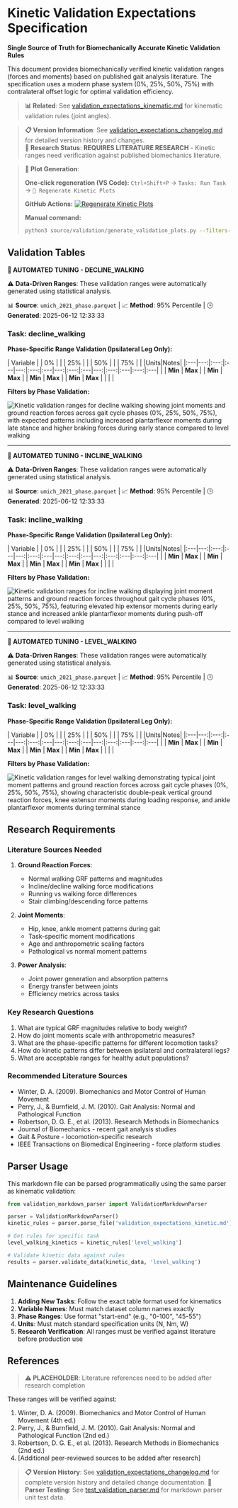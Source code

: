 # Kinetic Validation Expectations Specification

**Single Source of Truth for Biomechanically Accurate Kinetic Validation Rules**

This document provides biomechanically verified kinetic validation ranges (forces and moments) based on published gait analysis literature. The specification uses a modern phase system (0%, 25%, 50%, 75%) with contralateral offset logic for optimal validation efficiency.

> **📊 Related**: See [validation_expectations_kinematic.md](validation_expectations_kinematic.md) for kinematic validation rules (joint angles).

> **📋 Version Information**: See [validation_expectations_changelog.md](validation_expectations_changelog.md) for detailed version history and changes.  
> **🔬 Research Status**: **REQUIRES LITERATURE RESEARCH** - Kinetic ranges need verification against published biomechanics literature.

> **🔄 Plot Generation**: 
> 
> **One-click regeneration (VS Code):** `Ctrl+Shift+P` → `Tasks: Run Task` → `🔄 Regenerate Kinetic Plots`
> 
> **GitHub Actions:** [![Regenerate Kinetic Plots](https://img.shields.io/badge/🔄_Regenerate-Kinetic_Plots-blue?style=for-the-badge&logo=github)](https://github.com/jmontp/locomotion-data-standardization/actions/workflows/regenerate-validation-plots.yml)
> 
> **Manual command:**
> ```bash
> python3 source/validation/generate_validation_plots.py --filters-only
> ```


## Validation Tables


**🤖 AUTOMATED TUNING - DECLINE_WALKING**

⚠️  **Data-Driven Ranges**: These validation ranges were automatically generated using statistical analysis.

📊 **Source**: `umich_2021_phase.parquet` | 📈 **Method**: 95% Percentile | 🕒 **Generated**: 2025-06-12 12:33:33


### Task: decline_walking

**Phase-Specific Range Validation (Ipsilateral Leg Only):**

| Variable | | 0% | | | 25% | | | 50% | | | 75% | | |Units|Notes|
|:---|---:|:---:|:---|---:|:---:|:---|---:|:---:|:---|---:|:---:|:---|:---:|:---|
| | **Min** | **Max** | | **Min** | **Max** | | **Min** | **Max** | | **Min** | **Max** | | | |

**Filters by Phase Validation:**

![Kinetic validation ranges for decline walking showing joint moments and ground reaction forces across gait cycle phases (0%, 25%, 50%, 75%), with expected patterns including increased plantarflexor moments during late stance and higher braking forces during early stance compared to level walking](validation/decline_walking_kinetic_filters_by_phase.png)

---

**🤖 AUTOMATED TUNING - INCLINE_WALKING**

⚠️  **Data-Driven Ranges**: These validation ranges were automatically generated using statistical analysis.

📊 **Source**: `umich_2021_phase.parquet` | 📈 **Method**: 95% Percentile | 🕒 **Generated**: 2025-06-12 12:33:33


### Task: incline_walking

**Phase-Specific Range Validation (Ipsilateral Leg Only):**

| Variable | | 0% | | | 25% | | | 50% | | | 75% | | |Units|Notes|
|:---|---:|:---:|:---|---:|:---:|:---|---:|:---:|:---|---:|:---:|:---|:---:|:---|
| | **Min** | **Max** | | **Min** | **Max** | | **Min** | **Max** | | **Min** | **Max** | | | |

**Filters by Phase Validation:**

![Kinetic validation ranges for incline walking displaying joint moment patterns and ground reaction forces throughout gait cycle phases (0%, 25%, 50%, 75%), featuring elevated hip extensor moments during early stance and increased ankle plantarflexor moments during push-off compared to level walking](validation/incline_walking_kinetic_filters_by_phase.png)

---

**🤖 AUTOMATED TUNING - LEVEL_WALKING**

⚠️  **Data-Driven Ranges**: These validation ranges were automatically generated using statistical analysis.

📊 **Source**: `umich_2021_phase.parquet` | 📈 **Method**: 95% Percentile | 🕒 **Generated**: 2025-06-12 12:33:33


### Task: level_walking

**Phase-Specific Range Validation (Ipsilateral Leg Only):**

| Variable | | 0% | | | 25% | | | 50% | | | 75% | | |Units|Notes|
|:---|---:|:---:|:---|---:|:---:|:---|---:|:---:|:---|---:|:---:|:---|:---:|:---|
| | **Min** | **Max** | | **Min** | **Max** | | **Min** | **Max** | | **Min** | **Max** | | | |

**Filters by Phase Validation:**

![Kinetic validation ranges for level walking demonstrating typical joint moment patterns and ground reaction forces across gait cycle phases (0%, 25%, 50%, 75%), showing characteristic double-peak vertical ground reaction forces, knee extensor moments during loading response, and ankle plantarflexor moments during terminal stance](validation/level_walking_kinetic_filters_by_phase.png)

## Research Requirements

### Literature Sources Needed
1. **Ground Reaction Forces**:
   - Normal walking GRF patterns and magnitudes
   - Incline/decline walking force modifications
   - Running vs walking force differences
   - Stair climbing/descending force patterns

2. **Joint Moments**:
   - Hip, knee, ankle moment patterns during gait
   - Task-specific moment modifications
   - Age and anthropometric scaling factors
   - Pathological vs normal moment patterns

3. **Power Analysis**:
   - Joint power generation and absorption patterns
   - Energy transfer between joints
   - Efficiency metrics across tasks

### Key Research Questions
1. What are typical GRF magnitudes relative to body weight?
2. How do joint moments scale with anthropometric measures?
3. What are the phase-specific patterns for different locomotion tasks?
4. How do kinetic patterns differ between ipsilateral and contralateral legs?
5. What are acceptable ranges for healthy adult populations?

### Recommended Literature Sources
- Winter, D. A. (2009). Biomechanics and Motor Control of Human Movement
- Perry, J., & Burnfield, J. M. (2010). Gait Analysis: Normal and Pathological Function
- Robertson, D. G. E., et al. (2013). Research Methods in Biomechanics
- Journal of Biomechanics - recent gait analysis studies
- Gait & Posture - locomotion-specific research
- IEEE Transactions on Biomedical Engineering - force platform studies

## Parser Usage

This markdown file can be parsed programmatically using the same parser as kinematic validation:

```python
from validation_markdown_parser import ValidationMarkdownParser

parser = ValidationMarkdownParser()
kinetic_rules = parser.parse_file('validation_expectations_kinetic.md')

# Get rules for specific task
level_walking_kinetics = kinetic_rules['level_walking']

# Validate kinetic data against rules
results = parser.validate_data(kinetic_data, 'level_walking')
```

## Maintenance Guidelines

1. **Adding New Tasks**: Follow the exact table format used for kinematics
2. **Variable Names**: Must match dataset column names exactly
3. **Phase Ranges**: Use format "start-end" (e.g., "0-100", "45-55")  
4. **Units**: Must match standard specification units (N, Nm, W)
5. **Research Verification**: All ranges must be verified against literature before production use

## References

> **⚠️ PLACEHOLDER**: Literature references need to be added after research completion

These ranges will be verified against:
1. Winter, D. A. (2009). Biomechanics and Motor Control of Human Movement (4th ed.)
2. Perry, J., & Burnfield, J. M. (2010). Gait Analysis: Normal and Pathological Function (2nd ed.)
3. Robertson, D. G. E., et al. (2013). Research Methods in Biomechanics (2nd ed.)
4. [Additional peer-reviewed sources to be added after research]

> **📋 Version History**: See [validation_expectations_changelog.md](validation_expectations_changelog.md) for complete version history and detailed change documentation.
> **🧪 Parser Testing**: See [test_validation_parser.md](test_validation_parser.md) for markdown parser unit test data.